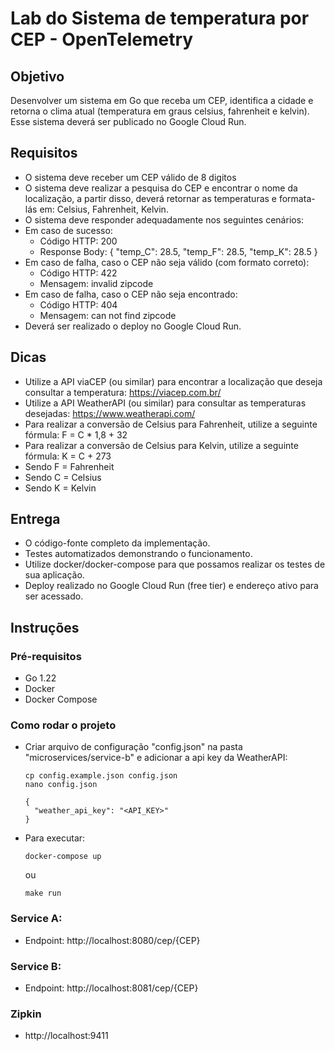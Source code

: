 # Lab do Sistema de temperatura por CEP - OpenTelemetry

## Objetivo
Desenvolver um sistema em Go que receba um CEP, identifica a cidade e retorna o clima atual (temperatura em graus celsius, fahrenheit e kelvin). Esse sistema deverá ser publicado no Google Cloud Run.

## Requisitos
- O sistema deve receber um CEP válido de 8 digitos
- O sistema deve realizar a pesquisa do CEP e encontrar o nome da localização, a partir disso, deverá retornar as temperaturas e formata-lás em:
Celsius, Fahrenheit, Kelvin.
- O sistema deve responder adequadamente nos seguintes cenários:
- Em caso de sucesso:
  - Código HTTP: 200
  - Response Body: { "temp_C": 28.5, "temp_F": 28.5, "temp_K": 28.5 }
- Em caso de falha, caso o CEP não seja válido (com formato correto):
  - Código HTTP: 422
  - Mensagem: invalid zipcode
- ​​​Em caso de falha, caso o CEP não seja encontrado:
  - Código HTTP: 404
  - Mensagem: can not find zipcode
- Deverá ser realizado o deploy no Google Cloud Run.

## Dicas
- Utilize a API viaCEP (ou similar) para encontrar a localização que deseja consultar a temperatura: https://viacep.com.br/
- Utilize a API WeatherAPI (ou similar) para consultar as temperaturas desejadas: https://www.weatherapi.com/
- Para realizar a conversão de Celsius para Fahrenheit, utilize a seguinte fórmula: F = C * 1,8 + 32
- Para realizar a conversão de Celsius para Kelvin, utilize a seguinte fórmula: K = C + 273
- Sendo F = Fahrenheit
- Sendo C = Celsius
- Sendo K = Kelvin

## Entrega

- O código-fonte completo da implementação.
- Testes automatizados demonstrando o funcionamento.
- Utilize docker/docker-compose para que possamos realizar os testes de sua aplicação.
- Deploy realizado no Google Cloud Run (free tier) e endereço ativo para ser acessado.

## Instruções
### Pré-requisitos
  - Go 1.22
  - Docker
  - Docker Compose

### Como rodar o projeto
- Criar arquivo de configuração "config.json" na pasta "microservices/service-b" e adicionar a api key da WeatherAPI:
  ```
  cp config.example.json config.json
  nano config.json

  {
    "weather_api_key": "<API_KEY>"
  }
  ```
- Para executar:
  ```
  docker-compose up 
  ```
  ou
  ```
  make run
  ```
### Service A:
- Endpoint: http://localhost:8080/cep/{CEP}

### Service B:
- Endpoint: http://localhost:8081/cep/{CEP}

### Zipkin
- http://localhost:9411